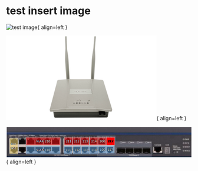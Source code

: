 # test insert image

![test image](https://dummyimage.com/600x400/eee/aaa){ align=left }

![test image](../medias/test/image5.png){ align=left }

![test image](../medias/infrastructure/image1.png){ align=left }


